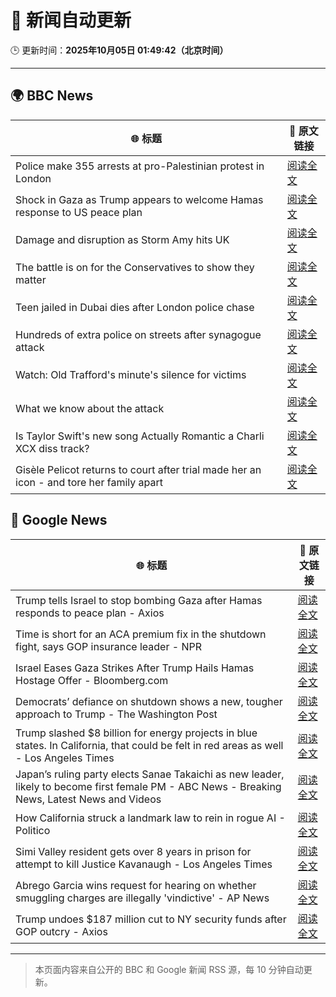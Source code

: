 # 🧠 新闻自动更新

🕒 更新时间：**2025年10月05日 01:49:42（北京时间）**

---

## 🌍 BBC News

| 🌐 标题 | 🔗 原文链接 |
|--------|-------------|
| Police make 355 arrests at pro-Palestinian protest in London | [阅读全文](https://www.bbc.com/news/articles/ceq2e9x19g8o?at_medium=RSS&at_campaign=rss) |
| Shock in Gaza as Trump appears to welcome Hamas response to US peace plan | [阅读全文](https://www.bbc.com/news/articles/c15k199j1x3o?at_medium=RSS&at_campaign=rss) |
| Damage and disruption as Storm Amy hits UK | [阅读全文](https://www.bbc.com/news/articles/c0lky9nn948o?at_medium=RSS&at_campaign=rss) |
| The battle is on for the Conservatives to show they matter | [阅读全文](https://www.bbc.com/news/articles/c864dzn827xo?at_medium=RSS&at_campaign=rss) |
| Teen jailed in Dubai dies after London police chase | [阅读全文](https://www.bbc.com/news/articles/c3e7yyjw77qo?at_medium=RSS&at_campaign=rss) |
| Hundreds of extra police on streets after synagogue attack | [阅读全文](https://www.bbc.com/news/articles/crkj50gd217o?at_medium=RSS&at_campaign=rss) |
| Watch: Old Trafford's minute's silence for victims | [阅读全文](https://www.bbc.com/news/videos/c89dnyz95k0o?at_medium=RSS&at_campaign=rss) |
| What we know about the attack | [阅读全文](https://www.bbc.com/news/articles/cd63p1djgd7o?at_medium=RSS&at_campaign=rss) |
| Is Taylor Swift's new song Actually Romantic a Charli XCX diss track? | [阅读全文](https://www.bbc.com/news/articles/ckg24xvyzxwo?at_medium=RSS&at_campaign=rss) |
| Gisèle Pelicot returns to court after trial made her an icon - and tore her family apart | [阅读全文](https://www.bbc.com/news/articles/cvg4l80gz7eo?at_medium=RSS&at_campaign=rss) |

## 📰 Google News

| 🌐 标题 | 🔗 原文链接 |
|--------|-------------|
| Trump tells Israel to stop bombing Gaza after Hamas responds to peace plan - Axios | [阅读全文](https://news.google.com/rss/articles/CBMif0FVX3lxTE1vUzN3NUNhdW5KdGZNLW0tdndmRk0tU3p3aDhxMkdHLW84YVJCTGR0RnFvTl8zVHNLU090NTBfMEpzN3JFbUQ1VERoV1phR1RRX1g0QXhnWmk3ektQTFdNZFBDcm8ydERPWVI3U01vaGZfMHR5cy1jTm5qV1NYLVE?oc=5) |
| Time is short for an ACA premium fix in the shutdown fight, says GOP insurance leader - NPR | [阅读全文](https://news.google.com/rss/articles/CBMivwFBVV95cUxPVnNvczBfUDkxSFRaYU9LVk5ab0lkei1nWC1CZExZUFdNTW9xR2xZdThEOWNHb1ozUUJRYVl6aEU1bVVuX3c0eW0tbi1tVC1kSWxvOWdLVUhwY3hoTjlwZWJsSDJNUHdYaWtSMmpIM2J5bGNJeTlBVzdXVE85cXdQUEZOVGhUYlhYcFU3OFBYS1BMbHVqaG9adzJHNWZaVGh5TWNoN0wwM3M1ZzJPMy1xVXVjZHQ4cTdJaU1mcWNuUQ?oc=5) |
| Israel Eases Gaza Strikes After Trump Hails Hamas Hostage Offer - Bloomberg.com | [阅读全文](https://news.google.com/rss/articles/CBMiwwFBVV95cUxPbTJEaFpRWGFERHNJLVR5RGtLYjZTbmc3Q3g0QnFzN1VTSGN2d1lqNnlzV0JjUXJmRFRVS3pnb3cyUDVKR0JCUkMyRlptUnZOQW5xOWcyWWQ2R1lnTi04dHJaLUFlT3h4ekxQWnQxVEI3SnNaTnBaaXRJaVo1WXZjZDFsTE0yVHB1YnhoU3ZObzR3T0tlMUNWVVczWVVxN0NkQWNuclhSUVlrUkxFVjhUX0NFcmZCMUNlRm05djVteE5yY2s?oc=5) |
| Democrats’ defiance on shutdown shows a new, tougher approach to Trump - The Washington Post | [阅读全文](https://news.google.com/rss/articles/CBMijwFBVV95cUxOeFlIal9SVEw0RzNQY0xUNWRGMW52VUQzNXZsQy1iZFZvclJ0UmxMYy1neVNfX3VTVVdObTNXNTJYX1VuWlRJTEcxaTFBT0ZYcjBYUmJNVWxkSkVmSExfQloxR0lxc0lLcjJuVld4T2Y2SkR6djB0WVJKU2NrWVgzRWgwWlZMaTMwZ2lmdUYwdw?oc=5) |
| Trump slashed $8 billion for energy projects in blue states. In California, that could be felt in red areas as well - Los Angeles Times | [阅读全文](https://news.google.com/rss/articles/CBMi6gFBVV95cUxNWDNyOHNpTVBNUHRtSVY3OVZ6TURqb1JhdDB5dW9DZlJla1BaR1gyREpxUnpUTGRmMlJMaC1ZOGpMTWxXbjJIbTRvS2dCU2t2ZnRSb012Y08xQXk1V2FDdlpOeVFGQ1FIMTVNRHQyYkw4RU1pbGNNdXFkUUNqZTcwcEFVR2ZLbU5qQ0x4ZS1tbFR1M1c3MEVGRExVbG1iMVN0VVh6cGNuVDBSdENha0ZLeEVKN09ySmFLWXZ0RFJ4S1JOM2s0clRJZEtpcHlCc3FINTM4cUpXdUE4NnNvVUI4Zy1PRlhublowb1E?oc=5) |
| Japan’s ruling party elects Sanae Takaichi as new leader, likely to become first female PM - ABC News - Breaking News, Latest News and Videos | [阅读全文](https://news.google.com/rss/articles/CBMiqwFBVV95cUxQRFV3RXZGUm9MSHptc0ZPVWVzNWwtM2pDQXBrUHJJejJ0clpuQ1l4TGF1S3hldXFIWU1nN2hrUnFDcUZOTFA1WHU2OS1ELTltVkFmdWlFNmItdF9OQ0J4TGQ3UHd1NkFtWi1NYkprbDhCWlRBWXhYUkdUc0hRZUJUSHpUTklJcWJhbFNWZ3p2VWRpUWpZRmRpV0R2Ti02STV2Ym9XS3Axbmw3amPSAbABQVVfeXFMUEw0NjRKcTV2bThmOVZkWEVnSGc2Q1piZWpxYnpLSlUzVExONDhPNWNsQVBwd3hnOEFfcFFPQXd6TDltcEZJRmpuYk1KOHhzSWtmWTdTWHBYQV9faDczNm1feDgtM0toQnppYzRlaE0zZzBpMlZkRFJDQ29DZHhsMEhIRUR3Tk82ZWNheHM2dWFNUmhleHRRaFJ0V3hydmdYa2QzVDNTRE1oSXVHSWRkeTA?oc=5) |
| How California struck a landmark law to rein in rogue AI - Politico | [阅读全文](https://news.google.com/rss/articles/CBMihwFBVV95cUxNZU52dk9vTDExMGxBeG9fTDdwQmhlbU9RQlZtRDI0Xy0xRlIyQldfYldYYndEUHJwam84RHhqQ2NoZE5zclA4UFJTeERVSFJ2VHhYdWl4U3g4VlV4STFnNVNyVWFTQW8xS0U2RGlZVXJscGZSeFlkZWliNjhHTmJYMjUtRUktTlk?oc=5) |
| Simi Valley resident gets over 8 years in prison for attempt to kill Justice Kavanaugh - Los Angeles Times | [阅读全文](https://news.google.com/rss/articles/CBMi3wFBVV95cUxNUUJSVW1kUUFTTW5ydW9DOVYyZV9lSG5UQlllZGJ6cGFjQzdVV2ZTdXNJSVp2cTV0Mko0Vm9LeXVCVDdaaUVNUU5LSVUyNEgwTzVZODFmSW0tRVZQTFppRzRtRzBtVUlxb25JQ3BESlduanFoTUJfZHNuek93ZEVtY2RnM0Y2dkhVR0lDeWhaLW1Rb2V3OEY0dmxkV2Q1VWhWa3h1NWFva0w5WE1IaGp6RzhPc2J4S0dpZkk4WGthU1VzTnVqWHhZUGxrSDhlcTh0MlBMWnNxMnI3WDFKWWVj?oc=5) |
| Abrego Garcia wins request for hearing on whether smuggling charges are illegally 'vindictive' - AP News | [阅读全文](https://news.google.com/rss/articles/CBMivwFBVV95cUxQNDgyUGhvaVJRTmdESnUyeTVmbm12UUhaRXBVN2IyWDdHMEZNNzc2RGtCYjNjS0FadzZDdHgxTjdIZFdUOTlXRzR3VGk4STJWVU9ETHlJeFVTb3pxdkkzQ3BGR1RtcFlOZzVaYy1yQ3NwVEgzWVFFWHI4a1FQS3hmR1p3NEVheXV1aFZSUDdWX3VRdmd6RWlrckRhdmZPTGdQVXJSNFFSNUNkZkg1RFktU0RXZ1NfTmNwSFZONU9JNA?oc=5) |
| Trump undoes $187 million cut to NY security funds after GOP outcry - Axios | [阅读全文](https://news.google.com/rss/articles/CBMijAFBVV95cUxPN1FaZ0h3bVI3MVdrOTBYQkNiS3F1Rkh2ek1sT0pwN3FtUXViNjlEWThiVWpYTk9NcmVVSDYyeHFsdWV0T3Zwc3Fac1RENUFucnE5RnJrcTh4aGpRVXJYRGV6U1V3NVBfZjRzMElNNUZQTnRkTkFxd3NQYkRsMVlKOThDVU5IMDhRUXN4eQ?oc=5) |

---
> 本页面内容来自公开的 BBC 和 Google 新闻 RSS 源，每 10 分钟自动更新。